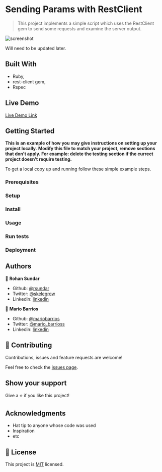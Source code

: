 # Sending Params with RestClient

> This project implements a simple script which uses the RestClient gem to send some requests and examine the server output.

![screenshot](./app_screenshot.png)

Will need to be updated later.

## Built With

- Ruby,
- rest-client gem,
- Rspec

## Live Demo

[Live Demo Link](https://livedemo.com)


## Getting Started

**This is an example of how you may give instructions on setting up your project locally.**
**Modify this file to match your project, remove sections that don't apply. For example: delete the testing section if the currect project doesn't require testing.**


To get a local copy up and running follow these simple example steps.

### Prerequisites

### Setup

### Install

### Usage

### Run tests

### Deployment



## Authors

👤 **Rohan Sundar**

- Github: [@rsundar](https://github.com/githubhandle)
- Twitter: [@skelegrow](https://twitter.com/skelegrow)
- Linkedin: [linkedin](https://linkedin.com/linkedinhandle)

👤 **Mario Barrios**

- Github: [@mariobarrios](https://github.com/mariobarrios)
- Twitter: [@mario_barrioss](https://twitter.com/mario_barrioss)
- Linkedin: [linkedin](https://linkedin.com/linkedinhandle)

## 🤝 Contributing

Contributions, issues and feature requests are welcome!

Feel free to check the [issues page](issues/).

## Show your support

Give a ⭐️ if you like this project!

## Acknowledgments

- Hat tip to anyone whose code was used
- Inspiration
- etc

## 📝 License

This project is [MIT](lic.url) licensed.
